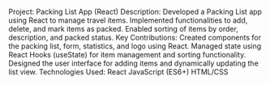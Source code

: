 Project: Packing List App (React)
Description:
Developed a Packing List app using React to manage travel items. Implemented functionalities to add, delete, and mark items as packed. Enabled sorting of items by order, description, and packed status. Key Contributions:
Created components for the packing list, form, statistics, and logo using React. Managed state using React Hooks (useState) for item management and sorting functionality. Designed the user interface for adding items and dynamically updating the list view. Technologies Used:
React JavaScript (ES6+) HTML/CSS
